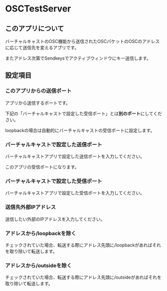 # OSCTestServer

## このアプリについて
バーチャルキャストのOSC機能から送信されたOSCパケットのOSCのアドレスに応じて送信先を変えるアプリです。

またアドレス次第でSendkeysでアクティブウィンドウにキー送信します。


## 設定項目
### このアプリからの送信ポート
アプリから送信するポートです。

下記の「バーチャルキャストで設定した受信ポート」とは**別のポート**にしてください。

loopbackの場合は自動的にバーチャルキャストの受信ポートに設定します。

### バーチャルキャストで設定した送信ポート
バーチャルキャストアプリで設定した送信ポートを入力してください。

このアプリの受信ポートになります。

### バーチャルキャストで設定した受信ポート
バーチャルキャストアプリで設定した受信ポートを入力してください。

### 送信先外部IPアドレス
送信したい外部のIPアドレスを入力してください。

### アドレスから/loopbackを除く
チェックされていた場合、転送する際にアドレス先頭に/loopbackがあればそれを取り除いて転送します。

### アドレスから/outsideを除く
チェックされていた場合、転送する際にアドレス先頭に/outsideがあればそれを取り除いて転送します。
